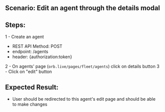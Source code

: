 ## Scenario: Edit an agent through the details modal 
## Steps: 
1 - Create an agent

- REST API Method: POST
- endpoint: /agents
- header: {authorization:token}

2 - On agents' page (`orb.live/pages/fleet/agents`) click on details button
3 - Click on "edit" button

## Expected Result: 
- User should be redirected to this agent's edit page and should be able to make changes

